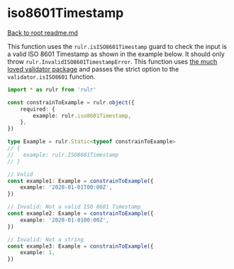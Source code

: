 # iso8601Timestamp

[Back to root readme.md](../../../readme.md)

This function uses the `rulr.isISO8601Timestamp` guard to check the input is a valid ISO 8601 Timestamp as shown in the example below. It should only throw `rulr.InvalidISO8601TimestampError`. This function uses [the much loved validator package](https://github.com/validatorjs/validator.js) and passes the strict option to the `validator.isISO8601` function.

```ts
import * as rulr from 'rulr'

const constrainToExample = rulr.object({
	required: {
		example: rulr.iso8601Timestamp,
	},
})

type Example = rulr.Static<typeof constrainToExample>
// {
//   example: rulr.ISO8601Timestamp
// }

// Valid
const example1: Example = constrainToExample({
	example: '2020-01-01T00:00Z',
})

// Invalid: Not a valid ISO 8601 Timestamp
const example2: Example = constrainToExample({
	example: '2020-01-0100:00Z',
})

// Invalid: Not a string
const example3: Example = constrainToExample({
	example: 1,
})
```
